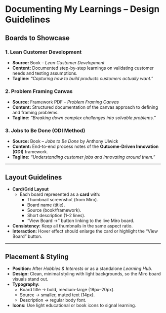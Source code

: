 # Documenting My Learnings – Design Guidelines

## Boards to Showcase

### 1. Lean Customer Development
- **Source:** Book – *Lean Customer Development*  
- **Content:** Documented step-by-step learnings on validating customer needs and testing assumptions.  
- **Tagline:** *“Capturing how to build products customers actually want.”*  

### 2. Problem Framing Canvas
- **Source:** Framework PDF – *Problem Framing Canvas*  
- **Content:** Structured documentation of the canvas approach to defining and framing problems.  
- **Tagline:** *“Breaking down complex challenges into solvable problems.”*  

### 3. Jobs to Be Done (ODI Method)
- **Source:** Book – *Jobs to Be Done* by Anthony Ulwick  
- **Content:** End-to-end process notes of the **Outcome-Driven Innovation (ODI)** framework.  
- **Tagline:** *“Understanding customer jobs and innovating around them.”*  

---

## Layout Guidelines
- **Card/Grid Layout**  
  - Each board represented as a **card** with:  
    - Thumbnail screenshot (from Miro).  
    - Board name (title).  
    - Source (book/framework).  
    - Short description (1–2 lines).  
    - “View Board →” button linking to the live Miro board.  
- **Consistency:** Keep all thumbnails in the same aspect ratio.  
- **Interaction:** Hover effect should enlarge the card or highlight the “View Board” button.  

---

## Placement & Styling
- **Position:** After *Hobbies & Interests* or as a standalone *Learning Hub*.  
- **Design:** Clean, minimal styling with light backgrounds, so the Miro board visuals stand out.  
- **Typography:**  
  - Board title → bold, medium-large (18px–20px).  
  - Source → smaller, muted text (14px).  
  - Description → regular body font.  
- **Icons:** Use light educational or book icons to signal learning.  
